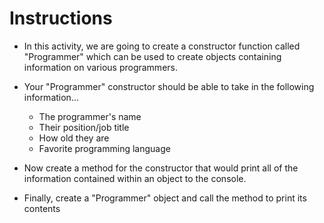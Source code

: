 # **Instructions**

* In this activity, we are going to create a constructor function called "Programmer" which can be used to create objects containing information on various programmers.

* Your "Programmer" constructor should be able to take in the following information...

  * The programmer's name
  * Their position/job title
  * How old they are
  * Favorite programming language

* Now create a method for the constructor that would print all of the information contained within an object to the console.

* Finally, create a "Programmer" object and call the method to print its contents